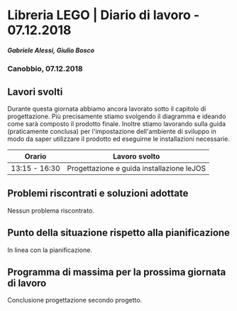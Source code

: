 # Libreria LEGO | Diario di lavoro - 07.12.2018
##### Gabriele Alessi, Giulio Bosco
### Canobbio, 07.12.2018

## Lavori svolti

Durante questa giornata abbiamo ancora lavorato sotto il capitolo di progettazione. Più precisamente stiamo svolgendo il diagramma e ideando come sarà composto il prodotto finale. Inoltre stiamo lavorando sulla guida (praticamente conclusa) per l'impostazione dell'ambiente di sviluppo in modo da saper utilizzare il prodotto ed eseguirne le installazioni necessarie.

|Orario        |Lavoro svolto					|
|--------------|------------------------------	|
|13:15 - 16:30 |Progettazione e guida installazione leJOS|

##  Problemi riscontrati e soluzioni adottate
Nessun problema riscontrato.
##  Punto della situazione rispetto alla pianificazione
In linea con la pianificazione.
## Programma di massima per la prossima giornata di lavoro
Conclusione progettazione secondo progetto.